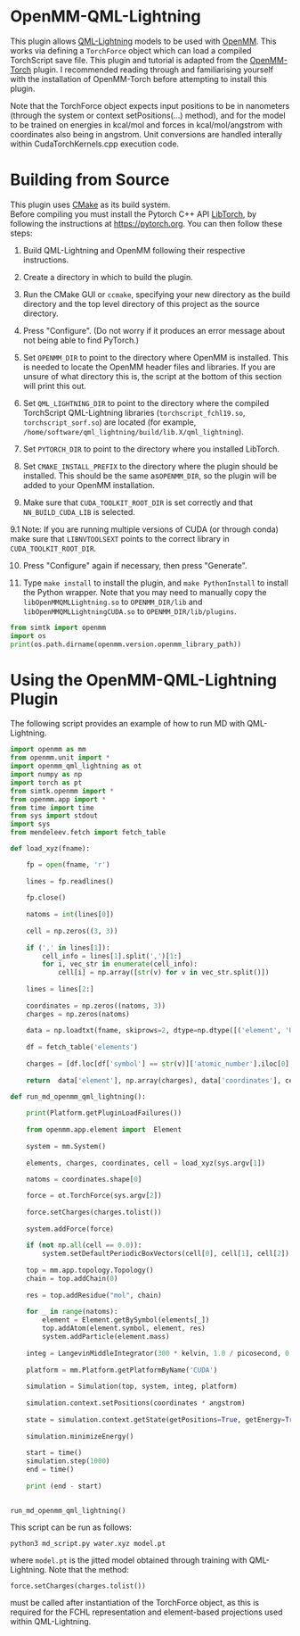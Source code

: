 OpenMM-QML-Lightning
======================================

This plugin allows [QML-Lightning](https://github.com/nickjbrowning/qml-lightning) models to be used with [OpenMM](http://openmm.org). This works via defining a `TorchForce` object which can load a compiled TorchScript save file. This plugin and tutorial is adapted from the [OpenMM-Torch](https://github.com/openmm/openmm-torch) plugin. I recommended reading through and familiarising yourself with the installation of OpenMM-Torch before attempting to install this plugin. 

Note that the TorchForce object expects input positions to be in nanometers (through the system or context setPositions(...) method), and for the model to be trained on energies in kcal/mol and forces in kcal/mol/angstrom with coordinates also being in angstrom. Unit conversions are handled interally within CudaTorchKernels.cpp execution code. 

Building from Source
======================================
This plugin uses [CMake](https://cmake.org/) as its build system.  
Before compiling you must install the Pytorch C++ API [LibTorch](https://pytorch.org/cppdocs/installing.html), by following the instructions at https://pytorch.org.
You can then follow these steps:

1. Build QML-Lightning and OpenMM following their respective instructions.

2. Create a directory in which to build the plugin.

3. Run the CMake GUI or `ccmake`, specifying your new directory as the build directory and the top
level directory of this project as the source directory.

4. Press "Configure".  (Do not worry if it produces an error message about not being able to find PyTorch.)

5. Set `OPENMM_DIR` to point to the directory where OpenMM is installed.  This is needed to locate
the OpenMM header files and libraries.  If you are unsure of what directory this is, the script at the bottom of this section will print this out.

6. Set `QML_LIGHTNING_DIR` to point to the directory where the compiled TorchScript QML-Lightning libraries (`torchscript_fchl19.so`, `torchscript_sorf.so`) are located (for example, `/home/software/qml_lightning/build/lib.X/qml_lightning`).

7. Set `PYTORCH_DIR` to point to the directory where you installed LibTorch.

8. Set `CMAKE_INSTALL_PREFIX` to the directory where the plugin should be installed.  This should be the same as`OPENMM_DIR`, so the plugin will be added to your OpenMM installation.

9. Make sure that `CUDA_TOOLKIT_ROOT_DIR` is set correctly and that `NN_BUILD_CUDA_LIB` is selected.

9.1 Note: If you are running multiple versions of CUDA (or through conda) make sure that `LIBNVTOOLSEXT` points to the correct library in `CUDA_TOOLKIT_ROOT_DIR`.

10. Press "Configure" again if necessary, then press "Generate".

11. Type `make install` to install the plugin, and `make PythonInstall` to
install the Python wrapper. Note that you may need to manually copy the `libOpenMMQMLLightning.so` to `OPENMM_DIR/lib` and `libOpenMMQMLLightningCUDA.so` to `OPENMM_DIR/lib/plugins`.


```python
from simtk import openmm
import os
print(os.path.dirname(openmm.version.openmm_library_path))
```


Using the OpenMM-QML-Lightning Plugin
======================================

The following script provides an example of how to run MD with QML-Lightning.

```python
import openmm as mm
from openmm.unit import *
import openmm_qml_lightning as ot
import numpy as np
import torch as pt
from simtk.openmm import *
from openmm.app import *
from time import time
from sys import stdout
import sys
from mendeleev.fetch import fetch_table

def load_xyz(fname):

    fp = open(fname, 'r')
    
    lines = fp.readlines()
    
    fp.close()
    
    natoms = int(lines[0])
        
    cell = np.zeros((3, 3))
    
    if (',' in lines[1]):
        cell_info = lines[1].split(',')[1:]
        for i, vec_str in enumerate(cell_info):
            cell[i] = np.array([str(v) for v in vec_str.split()])
         
    lines = lines[2:]
    
    coordinates = np.zeros((natoms, 3))
    charges = np.zeros(natoms)
    
    data = np.loadtxt(fname, skiprows=2, dtype=np.dtype([('element', 'U2'), ('coordinates', 'f4', (3))]))
    
    df = fetch_table('elements')
    
    charges = [df.loc[df['symbol'] == str(v)]['atomic_number'].iloc[0] for v in data['element']]
    
    return  data['element'], np.array(charges), data['coordinates'], cell

def run_md_openmm_qml_lightning():
    
    print(Platform.getPluginLoadFailures())
    
    from openmm.app.element import  Element
    
    system = mm.System()
    
    elements, charges, coordinates, cell = load_xyz(sys.argv[1])
        
    natoms = coordinates.shape[0]

    force = ot.TorchForce(sys.argv[2])
    
    force.setCharges(charges.tolist())
    
    system.addForce(force)
    
    if (not np.all(cell == 0.0)):
        system.setDefaultPeriodicBoxVectors(cell[0], cell[1], cell[2])
    
    top = mm.app.topology.Topology()
    chain = top.addChain(0)
    
    res = top.addResidue("mol", chain)
    
    for _ in range(natoms):
        element = Element.getBySymbol(elements[_])
        top.addAtom(element.symbol, element, res)
        system.addParticle(element.mass)
        
    integ = LangevinMiddleIntegrator(300 * kelvin, 1.0 / picosecond, 0.002 * picoseconds)
    
    platform = mm.Platform.getPlatformByName('CUDA')
    
    simulation = Simulation(top, system, integ, platform)
    
    simulation.context.setPositions(coordinates * angstrom)
    
    state = simulation.context.getState(getPositions=True, getEnergy=True, getForces=True)
   
    simulation.minimizeEnergy()
   
    start = time()
    simulation.step(1000)
    end = time()
    
    print (end - start)
    

run_md_openmm_qml_lightning()

```

This script can be run as follows:

```
python3 md_script.py water.xyz model.pt
```
where `model.pt` is the jitted model obtained through training with QML-Lightning. Note that the method:

```
force.setCharges(charges.tolist())
```

must be called after instantiation of the TorchForce object, as this is required for the FCHL representation and element-based projections used within QML-Lightning.
